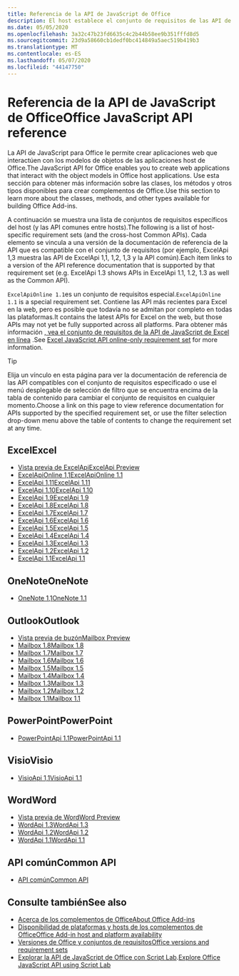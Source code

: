 ```yaml
---
title: Referencia de la API de JavaScript de Office
description: El host establece el conjunto de requisitos de las API de JavaScript de Office.
ms.date: 05/05/2020
ms.openlocfilehash: 3a32c47b23fd6635c4c2b44b58ee9b351fffd8d5
ms.sourcegitcommit: 23d9a58660cb1dedf0bc414849a5aec519b419b3
ms.translationtype: MT
ms.contentlocale: es-ES
ms.lasthandoff: 05/07/2020
ms.locfileid: "44147750"
---
```

# <a name="office-javascript-api-reference"></a><span data-ttu-id="cb445-103">Referencia de la API de JavaScript de Office</span><span class="sxs-lookup"><span data-stu-id="cb445-103">Office JavaScript API reference</span></span>

<span data-ttu-id="cb445-104">La API de JavaScript para Office le permite crear aplicaciones web que interactúen con los modelos de objetos de las aplicaciones host de Office.</span><span class="sxs-lookup"><span data-stu-id="cb445-104">The JavaScript API for Office enables you to create web applications that interact with the object models in Office host applications.</span></span> <span data-ttu-id="cb445-105">Use esta sección para obtener más información sobre las clases, los métodos y otros tipos disponibles para crear complementos de Office.</span><span class="sxs-lookup"><span data-stu-id="cb445-105">Use this section to learn more about the classes, methods, and other types available for building Office Add-ins.</span></span>

<span data-ttu-id="cb445-106">A continuación se muestra una lista de conjuntos de requisitos específicos del host (y las API comunes entre hosts).</span><span class="sxs-lookup"><span data-stu-id="cb445-106">The following is a list of host-specific requirement sets (and the cross-host Common APIs).</span></span> <span data-ttu-id="cb445-107">Cada elemento se vincula a una versión de la documentación de referencia de la API que es compatible con el conjunto de requisitos (por ejemplo, ExcelApi 1,3 muestra las API de ExcelApi 1,1, 1,2, 1,3 y la API común).</span><span class="sxs-lookup"><span data-stu-id="cb445-107">Each item links to a version of the API reference documentation that is supported by that requirement set (e.g. ExcelApi 1.3 shows APIs in ExcelApi 1.1, 1.2, 1.3 as well as the Common API).</span></span>

<span data-ttu-id="cb445-108">`ExcelApiOnline 1.1`es un conjunto de requisitos especial.</span><span class="sxs-lookup"><span data-stu-id="cb445-108">`ExcelApiOnline 1.1` is a special requirement set.</span></span> <span data-ttu-id="cb445-109">Contiene las API más recientes para Excel en la web, pero es posible que todavía no se admitan por completo en todas las plataformas.</span><span class="sxs-lookup"><span data-stu-id="cb445-109">It contains the latest APIs for Excel on the web, but those APIs may not yet be fully supported across all platforms.</span></span> <span data-ttu-id="cb445-110">Para obtener más información [, vea el conjunto de requisitos de la API de JavaScript de Excel en línea](/office/dev/add-ins/reference/requirement-sets/excel-api-online-requirement-set) .</span><span class="sxs-lookup"><span data-stu-id="cb445-110">See [Excel JavaScript API online-only requirement set](/office/dev/add-ins/reference/requirement-sets/excel-api-online-requirement-set) for more information.</span></span>

> [!TIP]
> <span data-ttu-id="cb445-111">Elija un vínculo en esta página para ver la documentación de referencia de las API compatibles con el conjunto de requisitos especificado o use el menú desplegable de selección de filtro que se encuentra encima de la tabla de contenido para cambiar el conjunto de requisitos en cualquier momento.</span><span class="sxs-lookup"><span data-stu-id="cb445-111">Choose a link on this page to view reference documentation for APIs supported by the specified requirement set, or use the filter selection drop-down menu above the table of contents to change the requirement set at any time.</span></span>

## <a name="excel"></a><span data-ttu-id="cb445-112">Excel</span><span class="sxs-lookup"><span data-stu-id="cb445-112">Excel</span></span>

- [<span data-ttu-id="cb445-113">Vista previa de ExcelApi</span><span class="sxs-lookup"><span data-stu-id="cb445-113">ExcelApi Preview</span></span>](/javascript/api/excel?view=excel-js-preview)
- [<span data-ttu-id="cb445-114">ExcelApiOnline 1,1</span><span class="sxs-lookup"><span data-stu-id="cb445-114">ExcelApiOnline 1.1</span></span>](/javascript/api/excel?view=excel-js-online)
- [<span data-ttu-id="cb445-115">ExcelApi 1,11</span><span class="sxs-lookup"><span data-stu-id="cb445-115">ExcelApi 1.11</span></span>](/javascript/api/excel?view=excel-js-1.11)
- [<span data-ttu-id="cb445-116">ExcelApi 1.10</span><span class="sxs-lookup"><span data-stu-id="cb445-116">ExcelApi 1.10</span></span>](/javascript/api/excel?view=excel-js-1.10)
- [<span data-ttu-id="cb445-117">ExcelApi 1.9</span><span class="sxs-lookup"><span data-stu-id="cb445-117">ExcelApi 1.9</span></span>](/javascript/api/excel?view=excel-js-1.9)
- [<span data-ttu-id="cb445-118">ExcelApi 1.8</span><span class="sxs-lookup"><span data-stu-id="cb445-118">ExcelApi 1.8</span></span>](/javascript/api/excel?view=excel-js-1.8)
- [<span data-ttu-id="cb445-119">ExcelApi 1.7</span><span class="sxs-lookup"><span data-stu-id="cb445-119">ExcelApi 1.7</span></span>](/javascript/api/excel?view=excel-js-1.7)
- [<span data-ttu-id="cb445-120">ExcelApi 1.6</span><span class="sxs-lookup"><span data-stu-id="cb445-120">ExcelApi 1.6</span></span>](/javascript/api/excel?view=excel-js-1.6)
- [<span data-ttu-id="cb445-121">ExcelApi 1.5</span><span class="sxs-lookup"><span data-stu-id="cb445-121">ExcelApi 1.5</span></span>](/javascript/api/excel?view=excel-js-1.5)
- [<span data-ttu-id="cb445-122">ExcelApi 1.4</span><span class="sxs-lookup"><span data-stu-id="cb445-122">ExcelApi 1.4</span></span>](/javascript/api/excel?view=excel-js-1.4)
- [<span data-ttu-id="cb445-123">ExcelApi 1.3</span><span class="sxs-lookup"><span data-stu-id="cb445-123">ExcelApi 1.3</span></span>](/javascript/api/excel?view=excel-js-1.3)
- [<span data-ttu-id="cb445-124">ExcelApi 1.2</span><span class="sxs-lookup"><span data-stu-id="cb445-124">ExcelApi 1.2</span></span>](/javascript/api/excel?view=excel-js-1.2)
- [<span data-ttu-id="cb445-125">ExcelApi 1.1</span><span class="sxs-lookup"><span data-stu-id="cb445-125">ExcelApi 1.1</span></span>](/javascript/api/excel?view=excel-js-1.1)

## <a name="onenote"></a><span data-ttu-id="cb445-126">OneNote</span><span class="sxs-lookup"><span data-stu-id="cb445-126">OneNote</span></span>

- [<span data-ttu-id="cb445-127">OneNote 1,1</span><span class="sxs-lookup"><span data-stu-id="cb445-127">OneNote 1.1</span></span>](/javascript/api/onenote?view=onenote-js-1.1)

## <a name="outlook"></a><span data-ttu-id="cb445-128">Outlook</span><span class="sxs-lookup"><span data-stu-id="cb445-128">Outlook</span></span>

- [<span data-ttu-id="cb445-129">Vista previa de buzón</span><span class="sxs-lookup"><span data-stu-id="cb445-129">Mailbox Preview</span></span>](/javascript/api/outlook?view=outlook-js-preview)
- [<span data-ttu-id="cb445-130">Mailbox 1.8</span><span class="sxs-lookup"><span data-stu-id="cb445-130">Mailbox 1.8</span></span>](/javascript/api/outlook?view=outlook-js-1.8)
- [<span data-ttu-id="cb445-131">Mailbox 1.7</span><span class="sxs-lookup"><span data-stu-id="cb445-131">Mailbox 1.7</span></span>](/javascript/api/outlook?view=outlook-js-1.7)
- [<span data-ttu-id="cb445-132">Mailbox 1.6</span><span class="sxs-lookup"><span data-stu-id="cb445-132">Mailbox 1.6</span></span>](/javascript/api/outlook?view=outlook-js-1.6)
- [<span data-ttu-id="cb445-133">Mailbox 1.5</span><span class="sxs-lookup"><span data-stu-id="cb445-133">Mailbox 1.5</span></span>](/javascript/api/outlook?view=outlook-js-1.5)
- [<span data-ttu-id="cb445-134">Mailbox 1.4</span><span class="sxs-lookup"><span data-stu-id="cb445-134">Mailbox 1.4</span></span>](/javascript/api/outlook?view=outlook-js-1.4)
- [<span data-ttu-id="cb445-135">Mailbox 1.3</span><span class="sxs-lookup"><span data-stu-id="cb445-135">Mailbox 1.3</span></span>](/javascript/api/outlook?view=outlook-js-1.3)
- [<span data-ttu-id="cb445-136">Mailbox 1.2</span><span class="sxs-lookup"><span data-stu-id="cb445-136">Mailbox 1.2</span></span>](/javascript/api/outlook?view=outlook-js-1.2)
- [<span data-ttu-id="cb445-137">Mailbox 1.1</span><span class="sxs-lookup"><span data-stu-id="cb445-137">Mailbox 1.1</span></span>](/javascript/api/outlook?view=outlook-js-1.1)

## <a name="powerpoint"></a><span data-ttu-id="cb445-138">PowerPoint</span><span class="sxs-lookup"><span data-stu-id="cb445-138">PowerPoint</span></span>

- [<span data-ttu-id="cb445-139">PowerPointApi 1.1</span><span class="sxs-lookup"><span data-stu-id="cb445-139">PowerPointApi 1.1</span></span>](/javascript/api/powerpoint?view=powerpoint-js-1.1)

## <a name="visio"></a><span data-ttu-id="cb445-140">Visio</span><span class="sxs-lookup"><span data-stu-id="cb445-140">Visio</span></span>

- [<span data-ttu-id="cb445-141">VisioApi 1,1</span><span class="sxs-lookup"><span data-stu-id="cb445-141">VisioApi 1.1</span></span>](/javascript/api/visio?view=visio-js-1.1)

## <a name="word"></a><span data-ttu-id="cb445-142">Word</span><span class="sxs-lookup"><span data-stu-id="cb445-142">Word</span></span>

- [<span data-ttu-id="cb445-143">Vista previa de Word</span><span class="sxs-lookup"><span data-stu-id="cb445-143">Word Preview</span></span>](/javascript/api/word?view=word-js-preview)
- [<span data-ttu-id="cb445-144">WordApi 1.3</span><span class="sxs-lookup"><span data-stu-id="cb445-144">WordApi 1.3</span></span>](/javascript/api/word?view=word-js-1.3)
- [<span data-ttu-id="cb445-145">WordApi 1.2</span><span class="sxs-lookup"><span data-stu-id="cb445-145">WordApi 1.2</span></span>](/javascript/api/word?view=word-js-1.2)
- [<span data-ttu-id="cb445-146">WordApi 1.1</span><span class="sxs-lookup"><span data-stu-id="cb445-146">WordApi 1.1</span></span>](/javascript/api/word?view=word-js-1.1)

## <a name="common-api"></a><span data-ttu-id="cb445-147">API común</span><span class="sxs-lookup"><span data-stu-id="cb445-147">Common API</span></span>

- [<span data-ttu-id="cb445-148">API común</span><span class="sxs-lookup"><span data-stu-id="cb445-148">Common API</span></span>](/javascript/api/office?view=common-js)

## <a name="see-also"></a><span data-ttu-id="cb445-149">Consulte también</span><span class="sxs-lookup"><span data-stu-id="cb445-149">See also</span></span>

- [<span data-ttu-id="cb445-150">Acerca de los complementos de Office</span><span class="sxs-lookup"><span data-stu-id="cb445-150">About Office Add-ins</span></span>](/office/dev/add-ins/overview)
- [<span data-ttu-id="cb445-151">Disponibilidad de plataformas y hosts de los complementos de Office</span><span class="sxs-lookup"><span data-stu-id="cb445-151">Office Add-in host and platform availability</span></span>](/office/dev/add-ins/overview/office-add-in-availability)
- [<span data-ttu-id="cb445-152">Versiones de Office y conjuntos de requisitos</span><span class="sxs-lookup"><span data-stu-id="cb445-152">Office versions and requirement sets</span></span>](/office/dev/add-ins/develop/office-versions-and-requirement-sets)
- <span data-ttu-id="cb445-153">[Explorar la API de JavaScript de Office con Script Lab](/office/dev/add-ins/overview/explore-with-script-lab).</span><span class="sxs-lookup"><span data-stu-id="cb445-153">[Explore Office JavaScript API using Script Lab](/office/dev/add-ins/overview/explore-with-script-lab)</span></span>
